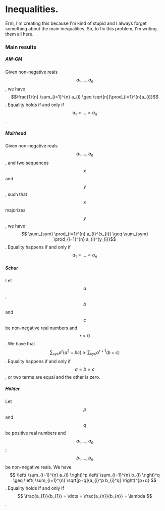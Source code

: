 # Inequalities.

Erm, I'm creating this because I'm kind of stupid and I always forget something about the main inequalities. So, to fix this problem, I'm writing them all here.

### Main results


##### AM-GM
Given non-negative reals $$a_{1}, \dots, a_{n}$$, we have $$\frac{1}{n} \sum_{i=1}^{n} a_{i} \geq \sqrt[n]{\prod_{i=1}^{n}a_{i}}$$.
Equality holds if and only if $$a_{1}=\dots=a_{n}$$.


##### Muirhead
Given non-negative reals $$a_{1}, \dots, a_{n}$$, and two sequences $$x$$ and $$y$$, such that $$x$$ majorizes $$y$$, we have
$$ \sum_{sym} \prod_{i=1}^{n} a_{i}^{x_{i}} \geq \sum_{sym} \prod_{i=1}^{n} a_{i}^{y_{i}}$$.
Equality happens if and only if $$a_{1} = \dots = a_{n}$$


##### Schur

Let $$a$$, $$b$$ and $$c$$ be non-negative real numbers and $$r>0$$. We have that $$\sum_{cyc} a^{r}(a^2+bc) \geq \sum_{cyc} a^{r+1}(b+c)$$.
Equality happens if and only if $$a=b=c$$, or two terms are equal and the other is zero.


##### Hölder
Let $$p$$ and $$q$$ be positive real numbers and $$a_{1}, \dots, a_{n}$$; $$b_{1}, \dots, b_{n}$$ be non-negative reals. We have
$$ \left( \sum_{i=1}^{n} a_{i} \right)^p \left( \sum_{i=1}^{n} b_{i} \right)^q \geq \left( \sum_{i=1}^{n} \sqrt[p+q]{a_{i}^p b_{i}^q} \right)^{p+q} $$.
Equality holds if and only if $$ \frac{a_{1}}{b_{1}} = \dots = \frac{a_{n}}{b_{n}} = \lambda $$. 
